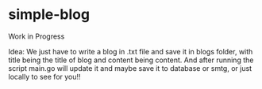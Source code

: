 # simple-blog

Work in Progress


Idea: 
We just have to write a blog in .txt file and save it in blogs folder, with title being the title of blog and content being content.
And after running the script main.go will update it and maybe save it to database or smtg, or just locally to see for you!!
